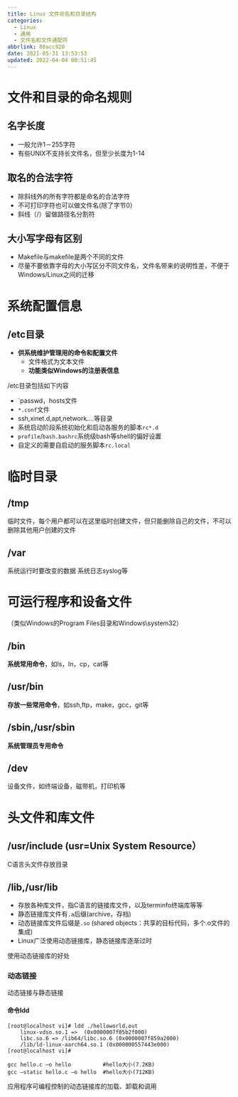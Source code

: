 ```yaml
---
title: Linux 文件命名和目录结构
categories: 
  - Linux
  - 通用
  - 文件名和文件通配符
abbrlink: 80acc920
date: 2021-05-31 13:53:53
updated: 2022-04-04 00:51:45
---
```

# 文件和目录的命名规则
## 名字长度
- 一般允许1－255字符
- 有些UNIX不支持长文件名，但至少长度为1-14

## 取名的合法字符
- 除斜线外的所有字符都是命名的合法字符
- 不可打印字符也可以做文件名(除了字节0）
- 斜线（/）留做路径名分割符

## 大小写字母有区别
- Makefile与makefile是两个不同的文件
- 尽量不要依靠字母的大小写区分不同文件名，文件名带来的说明性差，不便于Windows/Linux之间的迁移

# 系统配置信息
## /etc目录
- **供系统维护管理用的命令和配置文件**
  - 文件格式为文本文件
  - **功能类似Windows的注册表信息**

/etc目录包括如下内容
- `passwd，hosts文件
- `*.conf`文件
- ssh,xinet.d,apt,network….等目录
- 系统启动阶段系统初始化和启动各服务的脚本`rc*.d`
- `profile`/`bash.bashrc`系统级bash等shell的偏好设置
- 自定义的需要自启动的服务脚本`rc.local`

# 临时目录
## /tmp
临时文件，每个用户都可以在这里临时创建文件，但只能删除自己的文件，不可以删除其他用户创建的文件
## /var
系统运行时要改变的数据
系统日志syslog等

# 可运行程序和设备文件
（类似Windows的Program Files目录和Windows\system32）
## /bin 
**系统常用命令**，如ls，ln，cp，cat等
## /usr/bin 
**存放一些常用命令**，如ssh,ftp，make，gcc，git等
## /sbin,/usr/sbin
**系统管理员专用命令**
## /dev 
设备文件，如终端设备，磁带机，打印机等

# 头文件和库文件
## /usr/include  (usr=Unix System Resource）
C语言头文件存放目录
## /lib,/usr/lib 
- 存放各种库文件，指C语言的链接库文件，以及terminfo终端库等等
- 静态链接库文件有`.a`后缀(archive，存档)
- 动态链接库文件后缀是`.so`  (shared objects：共享的目标代码，多个.o文件的集成) 
- Linux广泛使用动态链接库，静态链接库逐渐过时

使用动态链接库的好处

### 动态链接
动态链接与静态链接
#### 命令ldd
```
[root@localhost vi]# ldd ./helloworld.out 
    linux-vdso.so.1 =>  (0x0000007f85b2f000)
    libc.so.6 => /lib64/libc.so.6 (0x0000007f859a2000)
    /lib/ld-linux-aarch64.so.1 (0x000000557443e000)
[root@localhost vi]# 
```

```shell
gcc hello.c –o hello          #hello大小(7.2KB)
gcc –static hello.c –o hello  #hello大小(712KB)
```
应用程序可编程控制的动态链接库的加载、卸载和调用
